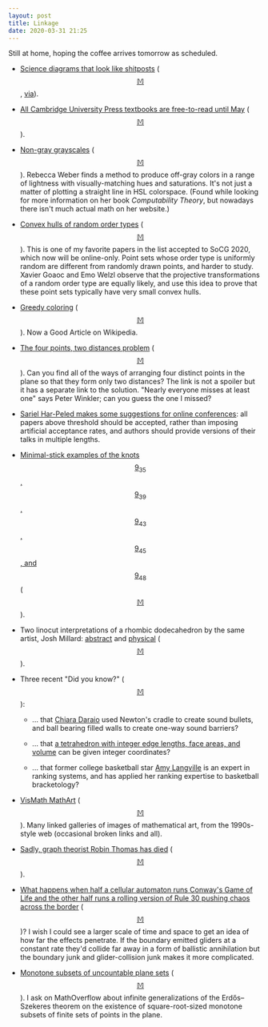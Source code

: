 ```yaml
---
layout: post
title: Linkage
date: 2020-03-31 21:25
---
```

Still at home, hoping the coffee arrives tomorrow as scheduled. 

* [Science diagrams that look like shitposts](https://twitter.com/scienceshitpost) ([$$\mathbb{M}$$](https://mathstodon.xyz/@11011110/103834852903279134), [via](https://www.metafilter.com/186088/Science-diagrams-that-look-like-shitposts)).

* [All Cambridge University Press textbooks are free-to-read until May](https://www.cambridge.org/core/what-we-publish/textbooks) ([$$\mathbb{M}$$](https://mathstodon.xyz/@JordiGH/103841002082854377)).

* [Non-gray grayscales](https://www.rweber.net/projects/non-gray-grayscales/) ([$$\mathbb{M}$$](https://mathstodon.xyz/@11011110/103848490584549963)). Rebecca Weber finds a method to produce off-gray colors in a range of lightness with visually-matching hues and saturations. It's not just a matter of plotting a straight line in HSL colorspace. (Found while looking for more information on her book _Computability Theory_, but nowadays there isn't much actual math on her website.)

* [Convex hulls of random order types](https://arxiv.org/abs/2003.08456) ([$$\mathbb{M}$$](https://mathstodon.xyz/@11011110/103853512504928724)). This is one of my favorite papers in the list accepted to SoCG 2020, which now will be online-only. Point sets whose order type is uniformly random are different from randomly drawn points, and harder to study. Xavier Goaoc and Emo Welzl observe that the projective transformations of a random order type are equally likely, and use this idea to prove that these point sets typically have very small convex hulls.

* [Greedy coloring](https://en.wikipedia.org/wiki/Greedy_coloring) ([$$\mathbb{M}$$](https://mathstodon.xyz/@11011110/103856462402785120)). Now a Good Article on Wikipedia.

* [The four points, two distances problem](https://www.theguardian.com/science/2019/oct/21/can-you-solve-it-the-four-points-two-distances-problem) ([$$\mathbb{M}$$](https://mathstodon.xyz/@11011110/103864906436854951)). Can you find all of the ways of arranging four distinct points in the plane so that they form only two distances? The link is not a spoiler but it has a separate link to the solution. "Nearly everyone misses at least one" says Peter Winkler; can you guess the one I missed?

* [Sariel Har-Peled makes some suggestions for online conferences](https://mastodon.social/@sarielhp/103853624792571796): all papers above threshold should be accepted, rather than imposing artificial acceptance rates, and authors should provide versions of their talks in multiple lengths.

* [Minimal-stick examples of the knots $$9_{35}$$, $$9_{39}$$, $$9_{43}$$, $$9_{45}$$, and $$9_{48}$$](https://community.wolfram.com/groups/-/m/t/1904335) ([$$\mathbb{M}$$](https://mathstodon.xyz/@shonk/103868182994018206)).

* Two linocut interpretations of a rhombic dodecahedron by the same artist, Josh Millard: [abstract](https://mastodon.social/@joshmillard/103876129272051551) and [physical](https://mastodon.social/@joshmillard/103881150094999086) <span style="white-space:nowrap">([$$\mathbb{M}$$](https://mathstodon.xyz/@11011110/103887968806441789)).</span>

* Three recent "Did you know?" ([$$\mathbb{M}$$](https://mathstodon.xyz/@11011110/103893665729668173)):

  * ... that [Chiara Daraio](https://en.wikipedia.org/wiki/Chiara_Daraio) used Newton's cradle to create sound bullets, and ball bearing filled walls to create one-way sound barriers? 

  * ... that [a tetrahedron with integer edge lengths, face areas, and volume](https://en.wikipedia.org/wiki/Heronian_tetrahedron) can be given integer coordinates?

  * ... that former college basketball star [Amy Langville](https://en.wikipedia.org/wiki/Amy_Langville) is an expert in ranking systems, and has applied her ranking expertise to basketball bracketology? 

* [VisMath MathArt](http://www.mi.sanu.ac.rs/vismath/mart.htm) ([$$\mathbb{M}$$](https://mathstodon.xyz/@11011110/103898916402221482)). Many linked galleries of images of mathematical art, from the 1990s-style web (occasional broken links and all).

* [Sadly, graph theorist Robin Thomas has died](https://blog.computationalcomplexity.org/2020/03/robin-thomas.html) ([$$\mathbb{M}$$](https://mathstodon.xyz/@11011110/103901957462987629)).

* [What happens when half a cellular automaton runs Conway's Game of Life and the other half runs a rolling version of Rule 30 pushing chaos across the border](https://www.youtube.com/watch?v=IK7nBOLYzdE) ([$$\mathbb{M}$$](https://mathstodon.xyz/@11011110/103915202241542224))? I wish I could see a larger scale of time and space to get an idea of how far the effects penetrate. If the boundary emitted gliders at a constant rate they'd collide far away in a form of ballistic annihilation but the boundary junk and glider-collision junk makes it more complicated.

* [Monotone subsets of uncountable plane sets](https://mathoverflow.net/q/356220/440) ([$$\mathbb{M}$$](https://mathstodon.xyz/@11011110/103919594138003386)). I ask on MathOverflow about infinite generalizations of the Erdős–Szekeres theorem on the existence of square-root-sized monotone subsets of finite sets of points in the plane.